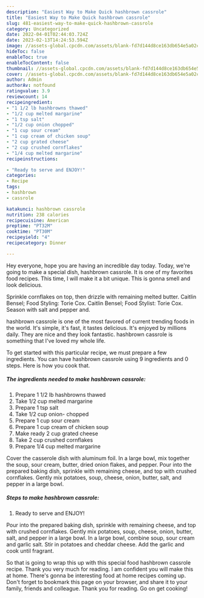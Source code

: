 ```yaml
---
description: "Easiest Way to Make Quick hashbrown cassrole"
title: "Easiest Way to Make Quick hashbrown cassrole"
slug: 481-easiest-way-to-make-quick-hashbrown-cassrole
category: Uncategorized
date: 2022-04-01T02:44:03.724Z
date: 2023-02-13T14:24:53.594Z
image: //assets-global.cpcdn.com/assets/blank-fd7d144d8ce163db654e5a02c40b08a2775adb7897d16e4062681dc7e1b2800f.png
hideToc: false
enableToc: true
enableTocContent: false
thumbnail: //assets-global.cpcdn.com/assets/blank-fd7d144d8ce163db654e5a02c40b08a2775adb7897d16e4062681dc7e1b2800f.png
cover: //assets-global.cpcdn.com/assets/blank-fd7d144d8ce163db654e5a02c40b08a2775adb7897d16e4062681dc7e1b2800f.png
author: Admin
authorAv: notfound
ratingvalue: 3.9
reviewcount: 14
recipeingredient:
- "1 1/2 lb hashbrowns thawed"
- "1/2 cup melted margarine"
- "1 tsp salt"
- "1/2 cup onion chopped"
- "1 cup sour cream"
- "1 cup cream of chicken soup"
- "2 cup grated cheese"
- "2 cup crushed cornflakes"
- "1/4 cup melted margarine"
recipeinstructions:

- "Ready to serve and ENJOY!"
categories:
- Recipe
tags:
- hashbrown
- cassrole

katakunci: hashbrown cassrole 
nutrition: 238 calories
recipecuisine: American
preptime: "PT32M"
cooktime: "PT30M"
recipeyield: "4"
recipecategory: Dinner

---
```



Hey everyone, hope you are having an incredible day today. Today, we're going to make a special dish, hashbrown cassrole. It is one of my favorites food recipes. This time, I will make it a bit unique. This is gonna smell and look delicious.

Sprinkle cornflakes on top, then drizzle with remaining melted butter. Caitlin Bensel; Food Styling: Torie Cox. Caitlin Bensel; Food Stylist: Torie Cox. Season with salt and pepper and.

hashbrown cassrole is one of the most favored of current trending foods in the world. It's simple, it's fast, it tastes delicious. It's enjoyed by millions daily. They are nice and they look fantastic. hashbrown cassrole is something that I've loved my whole life.


To get started with this particular recipe, we must prepare a few ingredients. You can have hashbrown cassrole using 9 ingredients and 0 steps. Here is how you cook that.

<!--inarticleads1-->

##### The ingredients needed to make hashbrown cassrole:

1. Prepare 1 1/2 lb hashbrowns thawed
1. Take 1/2 cup melted margarine
1. Prepare 1 tsp salt
1. Take 1/2 cup onion- chopped
1. Prepare 1 cup sour cream
1. Prepare 1 cup cream of chicken soup
1. Make ready 2 cup grated cheese
1. Take 2 cup crushed cornflakes
1. Prepare 1/4 cup melted margarine


Cover the casserole dish with aluminum foil. In a large bowl, mix together the soup, sour cream, butter, dried onion flakes, and pepper. Pour into the prepared baking dish, sprinkle with remaining cheese, and top with crushed cornflakes. Gently mix potatoes, soup, cheese, onion, butter, salt, and pepper in a large bowl. 

<!--inarticleads2-->

##### Steps to make hashbrown cassrole:


1. Ready to serve and ENJOY!

Pour into the prepared baking dish, sprinkle with remaining cheese, and top with crushed cornflakes. Gently mix potatoes, soup, cheese, onion, butter, salt, and pepper in a large bowl. In a large bowl, combine soup, sour cream and garlic salt. Stir in potatoes and cheddar cheese. Add the garlic and cook until fragrant. 

So that is going to wrap this up with this special food hashbrown cassrole recipe. Thank you very much for reading. I am confident you will make this at home. There's gonna be interesting food at home recipes coming up. Don't forget to bookmark this page on your browser, and share it to your family, friends and colleague. Thank you for reading. Go on get cooking!
